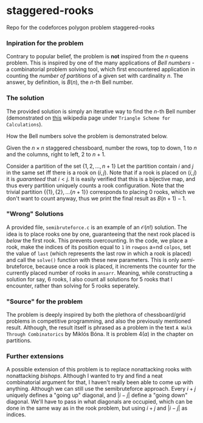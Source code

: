 # staggered-rooks
Repo for the codeforces polygon problem staggered-rooks

### Inpiration for the problem
Contrary to popular belief, the problem is **not** inspired from the $n$ queens problem. This is inspired by one of the many applications of *Bell numbers* - a combinatorial problem solving tool, which first encountered application in counting the *number of partitions* of a given set with cardinality $n$. The answer, by definition, is $B(n)$, the $n$-th Bell number.

### The solution
The provided solution is simply an iterative way to find the $n$-th Bell number (demonstrated on [this](https://en.wikipedia.org/wiki/Bell_number#Triangle_scheme_for_calculations) wikipedia page under `Triangle Scheme for Calculations`).

How the Bell numbers solve the problem is demonstrated below.

Given the $n \times n$ staggered chessboard, number the rows, top to down, $1$ to $n$ and the columns, right to left, $2$ to $n+1$. 

Consider a partition of the set $\{1, 2, ..., n+1\}$ Let the partition contain $i$ and $j$ in the same set iff there is a rook on $(i, j)$. Note that if a rook is placed on $(i, j)$ it is *guaranteed* that $i < j$. It is easily verified that this is a bijective map, and thus every partition uniquely counts a rook configuration. Note that the trivial partition $\{\{1\}, \{2\}, ... \{n+1\}\}$  corresponds to placing $0$ rooks, which we don't want to count anyway, thus we print the final result as $B(n+1) - 1$.

### "Wrong" Solutions
A provided file, `semibruteforce.c` is an example of an $\mathcal{O}(n!)$ solution. The idea is to place rooks one by one, guaranteeing that the next rook placed is *below* the first rook. This prevents overcounting. In the code, we place a rook, make the indices of its position equal to `1` in `rowpos` a=nd `colpos`, set the value of `last` (which represents the last row in which a rook is placed) and call the `solve()` function with these new parameters. This is only *semi*-bruteforce, because once a rook is placed, it increments the counter for the currently placed number of rooks in `ansarr`. Meaning, while constructing a solution for say, $6$ rooks, I also count all solutions for $5$ rooks that I encounter, rather than solving for $5$ rooks seperately.

### "Source" for the problem
The problem is deeply inspired by both the plethora of chessboard/grid problems in competitive programming, and also the previously mentioned result. Although, the result itself is phrased as a problem in the text `A Walk Through Combinatorics` by Miklós Bóna. It is problem $4(a)$ in the chapter on partitions.

### Further extensions
A possible extension of this problem is to replace nonattacking rooks with nonattacking *bishops*. Although I wanted to try and find a neat combinatorial argument for that, I haven't really been able to come up with anything. Although we can still use the semibruteforce approach. Every $i+j$ uniquely defines a "going up" diagonal, and $|i-j|$ define a "going down" diagonal. We'll have to pass in what diagonals are occupied, which can be done in the same way as in the rook problem, but using $i+j$ and $|i-j|$ as indices.
